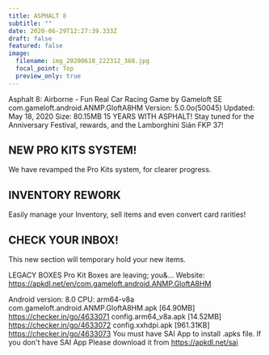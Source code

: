 ```yaml
---
title: ASPHALT 8
subtitle: ""
date: 2020-06-29T12:27:39.333Z
draft: false
featured: false
image:
  filename: img_20200618_222312_368.jpg
  focal_point: Top
  preview_only: true
---
```

Asphalt 8: Airborne - Fun Real Car Racing Game by Gameloft SE
com.gameloft.android.ANMP.GloftA8HM
Version: 5.0.0o(50045)
Updated: May 18, 2020
Size: 80.15MB
15 YEARS WITH ASPHALT!
Stay tuned for the Anniversary Festival, rewards, and the Lamborghini Sián FKP 37!

## NEW PRO KITS SYSTEM!
We have revamped the Pro Kits system, for clearer progress.

## INVENTORY REWORK
Easily manage your Inventory, sell items and even convert card rarities!

## CHECK YOUR INBOX!
This new section will temporary hold your new items. 

LEGACY BOXES
Pro Kit Boxes are leaving; you&...
Website: https://apkdl.net/en/com.gameloft.android.ANMP.GloftA8HM

Android version: 8.0
CPU: arm64-v8a
com.gameloft.android.ANMP.GloftA8HM.apk [64.90MB]
https://checker.in/go/4633071
config.arm64_v8a.apk [14.52MB]
https://checker.in/go/4633072
config.xxhdpi.apk [961.31KB]
https://checker.in/go/4633073
You must have SAI App to install .apks file. If you don't have SAI App Please download it from https://apkdl.net/sai